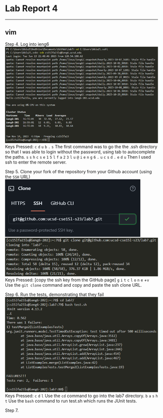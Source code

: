 # Lab Report 4
---
## vim

Step 4. Log into ieng6
![Image](cse_15l_lab_images/LabReport4Step4Img1.png)
Keys Pressed: `c` `d` <Space> `u` <Tab> `b` <Tab> `.` `s` <Tab> <Enter>
              The first command was to go the the .ssh directory so that I was able to login without the password, using tab to autocomplete the paths.
              `s` `s` `h` `c` `s` `e` `1` `5` `l` `f` `a` `2` `3` `l` `u` `@` `i` `e` `n` `g` `6` `.` `u` `c` `s` `d` `.` `e` `d` `u` <Enter>
              Then I used ssh to enter the remote server.



Step 5. Clone your fork of the repository from your Github account (using the `SSH` URL)
![Image](cse_15l_lab_images/LabReport4Step5Img1.png)
![Image](cse_15l_lab_images/LabReport4Step5Img2.png)
Keys Pressed: [copy the ssh key from the GitHub page]
              `g` `i` `t` <Space> `c` `l` `o` `n` `e` <Space> <Ctrl>+`v` <Enter>
              Use the `git clone` command and copy and paste the ssh clone URL.

Step 6. Run the tests, demonstrating that they fail
![Image](cse_15l_lab_images/LabReport4Step6Img1.png)
Keys Pressed: `c` `d` <Space> `l` <Tab> <Enter>
              Use the `cd` command to go into the lab7 directory.
              `b` `a` `s` `h` <Space> `t` <Tab>
              Use the `bash` command to run test.sh which runs the JUnit tests.

Step 7. 
